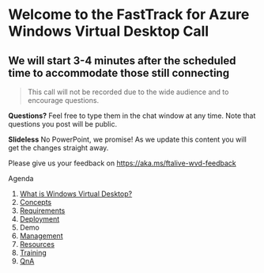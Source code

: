 # Welcome to the FastTrack for Azure Windows Virtual Desktop Call
## We will start 3-4 minutes after the scheduled time to accommodate those still connecting

> This call will not be recorded due to the wide audience and to encourage questions.

**Questions?** Feel free to type them in the chat window at any time. Note that questions you post will be public. 

**Slideless** No PowerPoint, we promise! As we update this content you will get the changes straight away.

Please give us your feedback on https://aka.ms/ftalive-wvd-feedback

Agenda
1. [What is Windows Virtual Desktop?](./what.md)
1. [Concepts](./concepts.md)
1. [Requirements](./requirements.md)
1. [Deployment](./deployment-f19.md)
1. Demo
1. [Management](./management.md)
1. [Resources](./resources.md)
1. [Training](./training.md)
1. [QnA](/faq.md)
